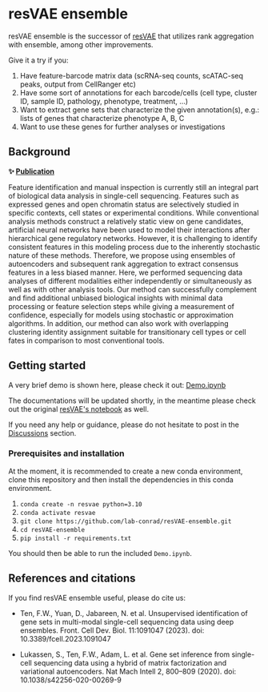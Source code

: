 # resVAE ensemble

resVAE ensemble is the successor of [resVAE](https://github.com/lab-conrad/resvae) that utilizes rank aggregation with ensemble, among other improvements.

Give it a try if you:

1. Have feature-barcode matrix data (scRNA-seq counts, scATAC-seq peaks, output from CellRanger etc)
2. Have some sort of annotations for each barcode/cells (cell type, cluster ID, sample ID, pathology, phenotype, treatment, ...)
3. Want to extract gene sets that characterize the given annotation(s), e.g.: lists of genes that characterize phenotype A, B, C
4. Want to use these genes for further analyses or investigations

## Background

**✨ [Publication](https://www.frontiersin.org/articles/10.3389/fcell.2023.1091047/full)**

Feature identification and manual inspection is currently still an integral part of biological data analysis in single-cell sequencing. Features such as expressed genes and open chromatin status are selectively studied in specific contexts, cell states or experimental conditions. While conventional analysis methods construct a relatively static view on gene candidates, artificial neural networks have been used to model their interactions after hierarchical gene regulatory networks. However, it is challenging to identify consistent features in this modeling process due to the inherently stochastic nature of these methods. Therefore, we propose using ensembles of autoencoders and subsequent rank aggregation to extract consensus features in a less biased manner. Here, we performed sequencing data analyses of different modalities either independently or simultaneously as well as with other analysis tools. Our method can successfully complement and find additional unbiased biological insights with minimal data processing or feature selection steps while giving a measurement of confidence, especially for models using stochastic or approximation algorithms. In addition, our method can also work with overlapping clustering identity assignment suitable for transitionary cell types or cell fates in comparison to most conventional tools.


## Getting started

A very brief demo is shown here, please check it out: [Demo.ipynb](https://github.com/fwten/resVAE-ensemble/blob/main/Demo.ipynb)

The documentations will be updated shortly, in the meantime please check out the original [resVAE's notebook](https://github.com/lab-conrad/resVAE/blob/main/Example_notebook.ipynb) as well.

If you need any help or guidance, please do not hesitate to post in the [Discussions](https://github.com/lab-conrad/resVAE-ensemble/discussions) section.


### Prerequisites and installation

At the moment, it is recommended to create a new conda environment, clone this repository and then install the dependencies in this conda environment.

1. `conda create -n resvae python=3.10`
2. `conda activate resvae`
3. `git clone https://github.com/lab-conrad/resVAE-ensemble.git`
4. `cd resVAE-ensemble`
5. `pip install -r requirements.txt`

You should then be able to run the included `Demo.ipynb`.




## References and citations

If you find resVAE ensemble useful, please do cite us:

* Ten, F.W., Yuan, D., Jabareen, N. et al. Unsupervised identification of gene sets in multi-modal single-cell sequencing data using deep ensembles. Front. Cell Dev. Biol. 11:1091047 (2023). doi: 10.3389/fcell.2023.1091047

* Lukassen, S., Ten, F.W., Adam, L. et al. Gene set inference from single-cell sequencing data using a hybrid of matrix factorization and variational autoencoders. Nat Mach Intell 2, 800–809 (2020). doi: 10.1038/s42256-020-00269-9

